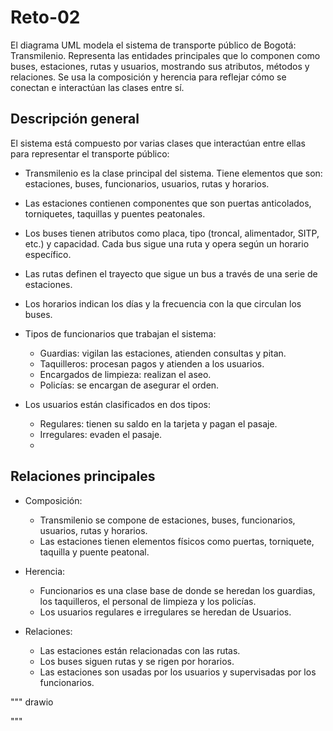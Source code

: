 # Reto-02

El diagrama UML modela el sistema de transporte público de Bogotá: Transmilenio. Representa las entidades principales que lo componen como buses, estaciones, rutas y usuarios, mostrando sus atributos, métodos y relaciones. Se usa la composición y herencia para reflejar cómo se conectan e interactúan las clases entre sí.

## Descripción general

El sistema está compuesto por varias clases que interactúan entre ellas para representar el transporte público:

- Transmilenio es la clase principal del sistema. Tiene elementos que son: estaciones, buses, funcionarios, usuarios, rutas y horarios.

- Las estaciones contienen componentes que son puertas anticolados, torniquetes, taquillas y puentes peatonales.

- Los buses tienen atributos como placa, tipo (troncal, alimentador, SITP, etc.) y capacidad. Cada bus sigue una ruta y opera según un horario específico.

- Las rutas definen el trayecto que sigue un bus a través de una serie de estaciones.

- Los horarios indican los días y la frecuencia con la que circulan los buses.
  
- Tipos de funcionarios que trabajan el sistema:
  - Guardias: vigilan las estaciones, atienden consultas y pitan.
  - Taquilleros: procesan pagos y atienden a los usuarios.
  - Encargados de limpieza: realizan el aseo.
  - Policías: se encargan de asegurar el orden.

- Los usuarios están clasificados en dos tipos:
  - Regulares: tienen su saldo en la tarjeta y pagan el pasaje.
  - Irregulares: evaden el pasaje.
  - 
## Relaciones principales

- Composición:
  - Transmilenio se compone de estaciones, buses, funcionarios, usuarios, rutas y horarios.
  - Las estaciones tienen elementos físicos como puertas, torniquete, taquilla y puente peatonal.

- Herencia:
  - Funcionarios es una clase base de donde se heredan los guardias, los taquilleros, el personal de limpieza y los policías.
  - Los usuarios regulares e irregulares se heredan de Usuarios.

- Relaciones:
  - Las estaciones están relacionadas con las rutas.
  - Los buses siguen rutas y se rigen por horarios.
  - Las estaciones son usadas por los usuarios y supervisadas por los funcionarios.
 
"""
drawio
<mxfile host="www.draw.io" agent="Mozilla/5.0 (X11; Ubuntu; Linux x86_64; rv:137.0) Gecko/20100101 Firefox/137.0" version="26.2.14">
  <diagram name="Page-1" id="bDuRJJWdgGRRtXBBddua">
    <mxGraphModel grid="1" page="1" gridSize="10" guides="1" tooltips="1" connect="1" arrows="1" fold="1" pageScale="1" pageWidth="850" pageHeight="1100" math="0" shadow="0">
      <root>
        <mxCell id="0" />
        <mxCell id="1" parent="0" />
        <mxCell id="uGUT7fTzrwYjynbc_nDR-73" value="&lt;div&gt;Transmilenio&lt;/div&gt;" style="swimlane;fontStyle=0;childLayout=stackLayout;horizontal=1;startSize=26;fillColor=none;horizontalStack=0;resizeParent=1;resizeParentMax=0;resizeLast=0;collapsible=1;marginBottom=0;whiteSpace=wrap;html=1;" vertex="1" parent="1">
          <mxGeometry x="380" y="180" width="110" height="230" as="geometry" />
        </mxCell>
        <mxCell id="uGUT7fTzrwYjynbc_nDR-74" value="- Estaciones" style="text;strokeColor=none;fillColor=none;align=left;verticalAlign=top;spacingLeft=4;spacingRight=4;overflow=hidden;rotatable=0;points=[[0,0.5],[1,0.5]];portConstraint=eastwest;whiteSpace=wrap;html=1;" vertex="1" parent="uGUT7fTzrwYjynbc_nDR-73">
          <mxGeometry y="26" width="110" height="26" as="geometry" />
        </mxCell>
        <mxCell id="uGUT7fTzrwYjynbc_nDR-75" value="&lt;div&gt;- Buses&lt;/div&gt;&lt;div&gt;&lt;br&gt;&lt;/div&gt;" style="text;strokeColor=none;fillColor=none;align=left;verticalAlign=top;spacingLeft=4;spacingRight=4;overflow=hidden;rotatable=0;points=[[0,0.5],[1,0.5]];portConstraint=eastwest;whiteSpace=wrap;html=1;" vertex="1" parent="uGUT7fTzrwYjynbc_nDR-73">
          <mxGeometry y="52" width="110" height="26" as="geometry" />
        </mxCell>
        <mxCell id="uGUT7fTzrwYjynbc_nDR-76" value="&lt;div&gt;- Funcionarios&lt;/div&gt;&lt;div&gt;&lt;br&gt;&lt;/div&gt;" style="text;strokeColor=none;fillColor=none;align=left;verticalAlign=top;spacingLeft=4;spacingRight=4;overflow=hidden;rotatable=0;points=[[0,0.5],[1,0.5]];portConstraint=eastwest;whiteSpace=wrap;html=1;" vertex="1" parent="uGUT7fTzrwYjynbc_nDR-73">
          <mxGeometry y="78" width="110" height="32" as="geometry" />
        </mxCell>
        <mxCell id="uGUT7fTzrwYjynbc_nDR-77" value="&lt;div&gt;- Usuarios&lt;/div&gt;&lt;div&gt;&lt;br&gt;&lt;/div&gt;&lt;div&gt;+ Rutas&lt;/div&gt;&lt;div&gt;&lt;br&gt;&lt;/div&gt;&lt;div&gt;+ Horarios&lt;/div&gt;&lt;div&gt;&lt;br&gt;&lt;/div&gt;&lt;div&gt;+ Rutas&lt;/div&gt;" style="text;strokeColor=none;fillColor=none;align=left;verticalAlign=top;spacingLeft=4;spacingRight=4;overflow=hidden;rotatable=0;points=[[0,0.5],[1,0.5]];portConstraint=eastwest;whiteSpace=wrap;html=1;" vertex="1" parent="uGUT7fTzrwYjynbc_nDR-73">
          <mxGeometry y="110" width="110" height="120" as="geometry" />
        </mxCell>
        <mxCell id="uGUT7fTzrwYjynbc_nDR-80" value="Estaciones" style="swimlane;fontStyle=1;align=center;verticalAlign=top;childLayout=stackLayout;horizontal=1;startSize=26;horizontalStack=0;resizeParent=1;resizeParentMax=0;resizeLast=0;collapsible=1;marginBottom=0;whiteSpace=wrap;html=1;" vertex="1" parent="1">
          <mxGeometry x="120" y="90" width="160" height="166" as="geometry" />
        </mxCell>
        <mxCell id="uGUT7fTzrwYjynbc_nDR-81" value="&lt;div&gt;- Nombre&lt;/div&gt;&lt;div&gt;- Componentes&lt;/div&gt;&lt;div&gt;- Personal&lt;/div&gt;&lt;div&gt;- Ubicación&lt;/div&gt;&lt;div&gt;&amp;nbsp;&lt;br&gt;&lt;/div&gt;" style="text;strokeColor=none;fillColor=none;align=left;verticalAlign=top;spacingLeft=4;spacingRight=4;overflow=hidden;rotatable=0;points=[[0,0.5],[1,0.5]];portConstraint=eastwest;whiteSpace=wrap;html=1;" vertex="1" parent="uGUT7fTzrwYjynbc_nDR-80">
          <mxGeometry y="26" width="160" height="84" as="geometry" />
        </mxCell>
        <mxCell id="uGUT7fTzrwYjynbc_nDR-82" value="" style="line;strokeWidth=1;fillColor=none;align=left;verticalAlign=middle;spacingTop=-1;spacingLeft=3;spacingRight=3;rotatable=0;labelPosition=right;points=[];portConstraint=eastwest;strokeColor=inherit;" vertex="1" parent="uGUT7fTzrwYjynbc_nDR-80">
          <mxGeometry y="110" width="160" height="10" as="geometry" />
        </mxCell>
        <mxCell id="uGUT7fTzrwYjynbc_nDR-83" value="&lt;div&gt;+ Recibir Pasajeros&lt;/div&gt;&lt;div&gt;+ Supervisar Operaciones&lt;/div&gt;" style="text;strokeColor=none;fillColor=none;align=left;verticalAlign=top;spacingLeft=4;spacingRight=4;overflow=hidden;rotatable=0;points=[[0,0.5],[1,0.5]];portConstraint=eastwest;whiteSpace=wrap;html=1;" vertex="1" parent="uGUT7fTzrwYjynbc_nDR-80">
          <mxGeometry y="120" width="160" height="46" as="geometry" />
        </mxCell>
        <mxCell id="uGUT7fTzrwYjynbc_nDR-84" value="Buses" style="swimlane;fontStyle=1;align=center;verticalAlign=top;childLayout=stackLayout;horizontal=1;startSize=26;horizontalStack=0;resizeParent=1;resizeParentMax=0;resizeLast=0;collapsible=1;marginBottom=0;whiteSpace=wrap;html=1;" vertex="1" parent="1">
          <mxGeometry x="660" y="121" width="240" height="130" as="geometry" />
        </mxCell>
        <mxCell id="uGUT7fTzrwYjynbc_nDR-85" value="&lt;div&gt;- Placa&lt;/div&gt;&lt;div&gt;- Tipo (Troncal, Alimentador, SITP, ...)&lt;/div&gt;&lt;div&gt;- Capacidad (Número de Pasajeros)&lt;/div&gt;" style="text;strokeColor=none;fillColor=none;align=left;verticalAlign=top;spacingLeft=4;spacingRight=4;overflow=hidden;rotatable=0;points=[[0,0.5],[1,0.5]];portConstraint=eastwest;whiteSpace=wrap;html=1;" vertex="1" parent="uGUT7fTzrwYjynbc_nDR-84">
          <mxGeometry y="26" width="240" height="54" as="geometry" />
        </mxCell>
        <mxCell id="uGUT7fTzrwYjynbc_nDR-86" value="" style="line;strokeWidth=1;fillColor=none;align=left;verticalAlign=middle;spacingTop=-1;spacingLeft=3;spacingRight=3;rotatable=0;labelPosition=right;points=[];portConstraint=eastwest;strokeColor=inherit;" vertex="1" parent="uGUT7fTzrwYjynbc_nDR-84">
          <mxGeometry y="80" width="240" height="8" as="geometry" />
        </mxCell>
        <mxCell id="uGUT7fTzrwYjynbc_nDR-87" value="&lt;div&gt;+ Iniciar Ruta&lt;/div&gt;&lt;div&gt;+ Realizar Parada&lt;/div&gt;" style="text;strokeColor=none;fillColor=none;align=left;verticalAlign=top;spacingLeft=4;spacingRight=4;overflow=hidden;rotatable=0;points=[[0,0.5],[1,0.5]];portConstraint=eastwest;whiteSpace=wrap;html=1;" vertex="1" parent="uGUT7fTzrwYjynbc_nDR-84">
          <mxGeometry y="88" width="240" height="42" as="geometry" />
        </mxCell>
        <mxCell id="uGUT7fTzrwYjynbc_nDR-89" value="Funcionarios" style="swimlane;fontStyle=1;align=center;verticalAlign=top;childLayout=stackLayout;horizontal=1;startSize=26;horizontalStack=0;resizeParent=1;resizeParentMax=0;resizeLast=0;collapsible=1;marginBottom=0;whiteSpace=wrap;html=1;" vertex="1" parent="1">
          <mxGeometry x="100" y="350" width="130" height="100" as="geometry" />
        </mxCell>
        <mxCell id="uGUT7fTzrwYjynbc_nDR-158" value="&lt;div&gt;- Identificación&lt;/div&gt;&lt;div&gt;- Uniforme&lt;/div&gt;" style="text;strokeColor=none;fillColor=none;align=left;verticalAlign=top;spacingLeft=4;spacingRight=4;overflow=hidden;rotatable=0;points=[[0,0.5],[1,0.5]];portConstraint=eastwest;whiteSpace=wrap;html=1;" vertex="1" parent="uGUT7fTzrwYjynbc_nDR-89">
          <mxGeometry y="26" width="130" height="34" as="geometry" />
        </mxCell>
        <mxCell id="uGUT7fTzrwYjynbc_nDR-90" value="" style="line;strokeWidth=1;fillColor=none;align=left;verticalAlign=middle;spacingTop=-1;spacingLeft=3;spacingRight=3;rotatable=0;labelPosition=right;points=[];portConstraint=eastwest;strokeColor=inherit;" vertex="1" parent="uGUT7fTzrwYjynbc_nDR-89">
          <mxGeometry y="60" width="130" height="10" as="geometry" />
        </mxCell>
        <mxCell id="uGUT7fTzrwYjynbc_nDR-91" value="+ Realizar Tareas" style="text;strokeColor=none;fillColor=none;align=left;verticalAlign=top;spacingLeft=4;spacingRight=4;overflow=hidden;rotatable=0;points=[[0,0.5],[1,0.5]];portConstraint=eastwest;whiteSpace=wrap;html=1;" vertex="1" parent="uGUT7fTzrwYjynbc_nDR-89">
          <mxGeometry y="70" width="130" height="30" as="geometry" />
        </mxCell>
        <mxCell id="uGUT7fTzrwYjynbc_nDR-92" value="Usuarios " style="swimlane;fontStyle=1;align=center;verticalAlign=top;childLayout=stackLayout;horizontal=1;startSize=26;horizontalStack=0;resizeParent=1;resizeParentMax=0;resizeLast=0;collapsible=1;marginBottom=0;whiteSpace=wrap;html=1;" vertex="1" parent="1">
          <mxGeometry x="520" y="390" width="160" height="110" as="geometry" />
        </mxCell>
        <mxCell id="uGUT7fTzrwYjynbc_nDR-93" value="&lt;div&gt;- Identificación&lt;/div&gt;&lt;div&gt;- Historial de Viajes&lt;/div&gt;" style="text;strokeColor=none;fillColor=none;align=left;verticalAlign=top;spacingLeft=4;spacingRight=4;overflow=hidden;rotatable=0;points=[[0,0.5],[1,0.5]];portConstraint=eastwest;whiteSpace=wrap;html=1;" vertex="1" parent="uGUT7fTzrwYjynbc_nDR-92">
          <mxGeometry y="26" width="160" height="34" as="geometry" />
        </mxCell>
        <mxCell id="uGUT7fTzrwYjynbc_nDR-94" value="" style="line;strokeWidth=1;fillColor=none;align=left;verticalAlign=middle;spacingTop=-1;spacingLeft=3;spacingRight=3;rotatable=0;labelPosition=right;points=[];portConstraint=eastwest;strokeColor=inherit;" vertex="1" parent="uGUT7fTzrwYjynbc_nDR-92">
          <mxGeometry y="60" width="160" height="20" as="geometry" />
        </mxCell>
        <mxCell id="uGUT7fTzrwYjynbc_nDR-167" value="+ Usar Transporte" style="text;strokeColor=none;fillColor=none;align=left;verticalAlign=top;spacingLeft=4;spacingRight=4;overflow=hidden;rotatable=0;points=[[0,0.5],[1,0.5]];portConstraint=eastwest;whiteSpace=wrap;html=1;" vertex="1" parent="uGUT7fTzrwYjynbc_nDR-92">
          <mxGeometry y="80" width="160" height="30" as="geometry" />
        </mxCell>
        <mxCell id="uGUT7fTzrwYjynbc_nDR-96" value="Guardias" style="swimlane;fontStyle=1;align=center;verticalAlign=top;childLayout=stackLayout;horizontal=1;startSize=26;horizontalStack=0;resizeParent=1;resizeParentMax=0;resizeLast=0;collapsible=1;marginBottom=0;whiteSpace=wrap;html=1;" vertex="1" parent="1">
          <mxGeometry x="-170" y="335" width="140" height="130" as="geometry" />
        </mxCell>
        <mxCell id="uGUT7fTzrwYjynbc_nDR-97" value="- Silbato" style="text;html=1;align=center;verticalAlign=middle;whiteSpace=wrap;rounded=0;" vertex="1" parent="uGUT7fTzrwYjynbc_nDR-96">
          <mxGeometry y="26" width="140" height="34" as="geometry" />
        </mxCell>
        <mxCell id="uGUT7fTzrwYjynbc_nDR-98" value="" style="line;strokeWidth=1;fillColor=none;align=left;verticalAlign=middle;spacingTop=-1;spacingLeft=3;spacingRight=3;rotatable=0;labelPosition=right;points=[];portConstraint=eastwest;strokeColor=inherit;" vertex="1" parent="uGUT7fTzrwYjynbc_nDR-96">
          <mxGeometry y="60" width="140" height="4" as="geometry" />
        </mxCell>
        <mxCell id="uGUT7fTzrwYjynbc_nDR-99" value="&lt;div&gt;&amp;nbsp;&amp;nbsp; + Accionar su silbato&amp;nbsp;&amp;nbsp;&amp;nbsp;&lt;/div&gt;&lt;div&gt;+Vigilar Estación&lt;/div&gt;&lt;div&gt;+ Atender Consultas&lt;/div&gt;" style="text;html=1;align=center;verticalAlign=middle;whiteSpace=wrap;rounded=0;" vertex="1" parent="uGUT7fTzrwYjynbc_nDR-96">
          <mxGeometry y="64" width="140" height="66" as="geometry" />
        </mxCell>
        <mxCell id="uGUT7fTzrwYjynbc_nDR-100" value="Policías" style="swimlane;fontStyle=1;align=center;verticalAlign=top;childLayout=stackLayout;horizontal=1;startSize=26;horizontalStack=0;resizeParent=1;resizeParentMax=0;resizeLast=0;collapsible=1;marginBottom=0;whiteSpace=wrap;html=1;" vertex="1" parent="1">
          <mxGeometry x="-130" y="540" width="160" height="130" as="geometry" />
        </mxCell>
        <mxCell id="uGUT7fTzrwYjynbc_nDR-101" value="&lt;br&gt;&lt;div&gt;+ Arma de fuego&lt;/div&gt;" style="text;strokeColor=none;fillColor=none;align=left;verticalAlign=top;spacingLeft=4;spacingRight=4;overflow=hidden;rotatable=0;points=[[0,0.5],[1,0.5]];portConstraint=eastwest;whiteSpace=wrap;html=1;" vertex="1" parent="uGUT7fTzrwYjynbc_nDR-100">
          <mxGeometry y="26" width="160" height="50" as="geometry" />
        </mxCell>
        <mxCell id="uGUT7fTzrwYjynbc_nDR-102" value="" style="line;strokeWidth=1;fillColor=none;align=left;verticalAlign=middle;spacingTop=-1;spacingLeft=3;spacingRight=3;rotatable=0;labelPosition=right;points=[];portConstraint=eastwest;strokeColor=inherit;" vertex="1" parent="uGUT7fTzrwYjynbc_nDR-100">
          <mxGeometry y="76" width="160" height="8" as="geometry" />
        </mxCell>
        <mxCell id="uGUT7fTzrwYjynbc_nDR-103" value="&lt;div&gt;+ Colocar comparendos &lt;br&gt;&lt;/div&gt;&lt;div&gt;+ Asegurar Orden&lt;/div&gt;" style="text;strokeColor=none;fillColor=none;align=left;verticalAlign=top;spacingLeft=4;spacingRight=4;overflow=hidden;rotatable=0;points=[[0,0.5],[1,0.5]];portConstraint=eastwest;whiteSpace=wrap;html=1;" vertex="1" parent="uGUT7fTzrwYjynbc_nDR-100">
          <mxGeometry y="84" width="160" height="46" as="geometry" />
        </mxCell>
        <mxCell id="uGUT7fTzrwYjynbc_nDR-105" value="Taquilleros " style="swimlane;fontStyle=1;align=center;verticalAlign=top;childLayout=stackLayout;horizontal=1;startSize=26;horizontalStack=0;resizeParent=1;resizeParentMax=0;resizeLast=0;collapsible=1;marginBottom=0;whiteSpace=wrap;html=1;" vertex="1" parent="1">
          <mxGeometry x="140" y="690" width="160" height="70" as="geometry" />
        </mxCell>
        <mxCell id="uGUT7fTzrwYjynbc_nDR-107" value="" style="line;strokeWidth=1;fillColor=none;align=left;verticalAlign=middle;spacingTop=-1;spacingLeft=3;spacingRight=3;rotatable=0;labelPosition=right;points=[];portConstraint=eastwest;strokeColor=inherit;" vertex="1" parent="uGUT7fTzrwYjynbc_nDR-105">
          <mxGeometry y="26" width="160" height="8" as="geometry" />
        </mxCell>
        <mxCell id="uGUT7fTzrwYjynbc_nDR-108" value="&lt;div&gt;+ Procesar Pagos&lt;/div&gt;&lt;div&gt;+ Atender Usuarios&lt;/div&gt;" style="text;strokeColor=none;fillColor=none;align=left;verticalAlign=top;spacingLeft=4;spacingRight=4;overflow=hidden;rotatable=0;points=[[0,0.5],[1,0.5]];portConstraint=eastwest;whiteSpace=wrap;html=1;" vertex="1" parent="uGUT7fTzrwYjynbc_nDR-105">
          <mxGeometry y="34" width="160" height="36" as="geometry" />
        </mxCell>
        <mxCell id="uGUT7fTzrwYjynbc_nDR-115" value="Encargados de limpieza" style="swimlane;fontStyle=1;align=center;verticalAlign=top;childLayout=stackLayout;horizontal=1;startSize=26;horizontalStack=0;resizeParent=1;resizeParentMax=0;resizeLast=0;collapsible=1;marginBottom=0;whiteSpace=wrap;html=1;" vertex="1" parent="1">
          <mxGeometry x="290" y="540" width="160" height="84" as="geometry" />
        </mxCell>
        <mxCell id="uGUT7fTzrwYjynbc_nDR-116" value="&lt;div&gt;+ Implementos&lt;/div&gt;" style="text;strokeColor=none;fillColor=none;align=left;verticalAlign=top;spacingLeft=4;spacingRight=4;overflow=hidden;rotatable=0;points=[[0,0.5],[1,0.5]];portConstraint=eastwest;whiteSpace=wrap;html=1;" vertex="1" parent="uGUT7fTzrwYjynbc_nDR-115">
          <mxGeometry y="26" width="160" height="24" as="geometry" />
        </mxCell>
        <mxCell id="uGUT7fTzrwYjynbc_nDR-117" value="" style="line;strokeWidth=1;fillColor=none;align=left;verticalAlign=middle;spacingTop=-1;spacingLeft=3;spacingRight=3;rotatable=0;labelPosition=right;points=[];portConstraint=eastwest;strokeColor=inherit;" vertex="1" parent="uGUT7fTzrwYjynbc_nDR-115">
          <mxGeometry y="50" width="160" height="8" as="geometry" />
        </mxCell>
        <mxCell id="uGUT7fTzrwYjynbc_nDR-118" value="+ Limpiar" style="text;strokeColor=none;fillColor=none;align=left;verticalAlign=top;spacingLeft=4;spacingRight=4;overflow=hidden;rotatable=0;points=[[0,0.5],[1,0.5]];portConstraint=eastwest;whiteSpace=wrap;html=1;" vertex="1" parent="uGUT7fTzrwYjynbc_nDR-115">
          <mxGeometry y="58" width="160" height="26" as="geometry" />
        </mxCell>
        <mxCell id="uGUT7fTzrwYjynbc_nDR-125" value="" style="endArrow=open;endFill=1;endSize=12;html=1;rounded=0;exitX=0.5;exitY=0;exitDx=0;exitDy=0;entryX=1;entryY=0.575;entryDx=0;entryDy=0;entryPerimeter=0;" edge="1" parent="1" source="uGUT7fTzrwYjynbc_nDR-92" target="uGUT7fTzrwYjynbc_nDR-77">
          <mxGeometry width="160" relative="1" as="geometry">
            <mxPoint x="600" y="463.0000000000001" as="sourcePoint" />
            <mxPoint x="540" y="370" as="targetPoint" />
            <Array as="points">
              <mxPoint x="600" y="359" />
            </Array>
          </mxGeometry>
        </mxCell>
        <mxCell id="uGUT7fTzrwYjynbc_nDR-126" value="Regulares" style="swimlane;fontStyle=1;align=center;verticalAlign=top;childLayout=stackLayout;horizontal=1;startSize=26;horizontalStack=0;resizeParent=1;resizeParentMax=0;resizeLast=0;collapsible=1;marginBottom=0;whiteSpace=wrap;html=1;" vertex="1" parent="1">
          <mxGeometry x="520" y="530" width="110" height="86" as="geometry" />
        </mxCell>
        <mxCell id="uGUT7fTzrwYjynbc_nDR-168" value="- Saldo Tarjeta" style="text;strokeColor=none;fillColor=none;align=left;verticalAlign=top;spacingLeft=4;spacingRight=4;overflow=hidden;rotatable=0;points=[[0,0.5],[1,0.5]];portConstraint=eastwest;whiteSpace=wrap;html=1;" vertex="1" parent="uGUT7fTzrwYjynbc_nDR-126">
          <mxGeometry y="26" width="110" height="26" as="geometry" />
        </mxCell>
        <mxCell id="uGUT7fTzrwYjynbc_nDR-127" value="" style="line;strokeWidth=1;fillColor=none;align=left;verticalAlign=middle;spacingTop=-1;spacingLeft=3;spacingRight=3;rotatable=0;labelPosition=right;points=[];portConstraint=eastwest;strokeColor=inherit;" vertex="1" parent="uGUT7fTzrwYjynbc_nDR-126">
          <mxGeometry y="52" width="110" height="8" as="geometry" />
        </mxCell>
        <mxCell id="uGUT7fTzrwYjynbc_nDR-128" value="+ Pagar el Pasaje" style="text;strokeColor=none;fillColor=none;align=left;verticalAlign=top;spacingLeft=4;spacingRight=4;overflow=hidden;rotatable=0;points=[[0,0.5],[1,0.5]];portConstraint=eastwest;whiteSpace=wrap;html=1;" vertex="1" parent="uGUT7fTzrwYjynbc_nDR-126">
          <mxGeometry y="60" width="110" height="26" as="geometry" />
        </mxCell>
        <mxCell id="uGUT7fTzrwYjynbc_nDR-129" value="" style="html=1;verticalAlign=bottom;endArrow=block;curved=0;rounded=0;entryX=0.455;entryY=0;entryDx=0;entryDy=0;entryPerimeter=0;" edge="1" parent="1" target="uGUT7fTzrwYjynbc_nDR-126">
          <mxGeometry width="80" relative="1" as="geometry">
            <mxPoint x="570" y="500" as="sourcePoint" />
            <mxPoint x="550" y="520" as="targetPoint" />
          </mxGeometry>
        </mxCell>
        <mxCell id="uGUT7fTzrwYjynbc_nDR-130" value="" style="html=1;verticalAlign=bottom;endArrow=block;curved=0;rounded=0;entryX=0.182;entryY=0;entryDx=0;entryDy=0;entryPerimeter=0;" edge="1" parent="1" target="uGUT7fTzrwYjynbc_nDR-131">
          <mxGeometry width="80" relative="1" as="geometry">
            <mxPoint x="660" y="500" as="sourcePoint" />
            <mxPoint x="680" y="520" as="targetPoint" />
          </mxGeometry>
        </mxCell>
        <mxCell id="uGUT7fTzrwYjynbc_nDR-131" value="Irregulares" style="swimlane;fontStyle=1;align=center;verticalAlign=top;childLayout=stackLayout;horizontal=1;startSize=26;horizontalStack=0;resizeParent=1;resizeParentMax=0;resizeLast=0;collapsible=1;marginBottom=0;whiteSpace=wrap;html=1;" vertex="1" parent="1">
          <mxGeometry x="640" y="530" width="110" height="60" as="geometry" />
        </mxCell>
        <mxCell id="uGUT7fTzrwYjynbc_nDR-132" value="" style="line;strokeWidth=1;fillColor=none;align=left;verticalAlign=middle;spacingTop=-1;spacingLeft=3;spacingRight=3;rotatable=0;labelPosition=right;points=[];portConstraint=eastwest;strokeColor=inherit;" vertex="1" parent="uGUT7fTzrwYjynbc_nDR-131">
          <mxGeometry y="26" width="110" height="8" as="geometry" />
        </mxCell>
        <mxCell id="uGUT7fTzrwYjynbc_nDR-133" value="+ Evadir el pasaje" style="text;strokeColor=none;fillColor=none;align=left;verticalAlign=top;spacingLeft=4;spacingRight=4;overflow=hidden;rotatable=0;points=[[0,0.5],[1,0.5]];portConstraint=eastwest;whiteSpace=wrap;html=1;" vertex="1" parent="uGUT7fTzrwYjynbc_nDR-131">
          <mxGeometry y="34" width="110" height="26" as="geometry" />
        </mxCell>
        <mxCell id="uGUT7fTzrwYjynbc_nDR-136" value="Rutas" style="swimlane;fontStyle=1;align=center;verticalAlign=top;childLayout=stackLayout;horizontal=1;startSize=26;horizontalStack=0;resizeParent=1;resizeParentMax=0;resizeLast=0;collapsible=1;marginBottom=0;whiteSpace=wrap;html=1;" vertex="1" parent="1">
          <mxGeometry x="340" y="22" width="160" height="68" as="geometry" />
        </mxCell>
        <mxCell id="uGUT7fTzrwYjynbc_nDR-137" value="&lt;div&gt;- Nombre (B, C, D, G, F, ...)&lt;/div&gt;&lt;div&gt;- Estaciones&lt;/div&gt;" style="text;strokeColor=none;fillColor=none;align=left;verticalAlign=top;spacingLeft=4;spacingRight=4;overflow=hidden;rotatable=0;points=[[0,0.5],[1,0.5]];portConstraint=eastwest;whiteSpace=wrap;html=1;" vertex="1" parent="uGUT7fTzrwYjynbc_nDR-136">
          <mxGeometry y="26" width="160" height="34" as="geometry" />
        </mxCell>
        <mxCell id="uGUT7fTzrwYjynbc_nDR-138" value="" style="line;strokeWidth=1;fillColor=none;align=left;verticalAlign=middle;spacingTop=-1;spacingLeft=3;spacingRight=3;rotatable=0;labelPosition=right;points=[];portConstraint=eastwest;strokeColor=inherit;" vertex="1" parent="uGUT7fTzrwYjynbc_nDR-136">
          <mxGeometry y="60" width="160" height="8" as="geometry" />
        </mxCell>
        <mxCell id="uGUT7fTzrwYjynbc_nDR-140" value="Horarios" style="swimlane;fontStyle=1;align=center;verticalAlign=top;childLayout=stackLayout;horizontal=1;startSize=26;horizontalStack=0;resizeParent=1;resizeParentMax=0;resizeLast=0;collapsible=1;marginBottom=0;whiteSpace=wrap;html=1;" vertex="1" parent="1">
          <mxGeometry x="710" y="300" width="180" height="90" as="geometry" />
        </mxCell>
        <mxCell id="uGUT7fTzrwYjynbc_nDR-141" value="&lt;div&gt;- Días (L-V, Sábado, Domingo)&lt;/div&gt;&lt;div&gt;- Frecuencia (cada cuanto pasan los buses)&lt;/div&gt;" style="text;strokeColor=none;fillColor=none;align=left;verticalAlign=top;spacingLeft=4;spacingRight=4;overflow=hidden;rotatable=0;points=[[0,0.5],[1,0.5]];portConstraint=eastwest;whiteSpace=wrap;html=1;" vertex="1" parent="uGUT7fTzrwYjynbc_nDR-140">
          <mxGeometry y="26" width="180" height="54" as="geometry" />
        </mxCell>
        <mxCell id="uGUT7fTzrwYjynbc_nDR-142" value="" style="line;strokeWidth=1;fillColor=none;align=left;verticalAlign=middle;spacingTop=-1;spacingLeft=3;spacingRight=3;rotatable=0;labelPosition=right;points=[];portConstraint=eastwest;strokeColor=inherit;" vertex="1" parent="uGUT7fTzrwYjynbc_nDR-140">
          <mxGeometry y="80" width="180" height="10" as="geometry" />
        </mxCell>
        <mxCell id="uGUT7fTzrwYjynbc_nDR-143" value="" style="endArrow=open;endFill=1;endSize=12;html=1;rounded=0;exitX=0;exitY=-0.033;exitDx=0;exitDy=0;exitPerimeter=0;entryX=0.976;entryY=0.86;entryDx=0;entryDy=0;entryPerimeter=0;" edge="1" parent="1" source="uGUT7fTzrwYjynbc_nDR-141" target="uGUT7fTzrwYjynbc_nDR-76">
          <mxGeometry width="160" relative="1" as="geometry">
            <mxPoint x="590" y="350" as="sourcePoint" />
            <mxPoint x="620" y="240" as="targetPoint" />
            <Array as="points">
              <mxPoint x="620" y="324" />
              <mxPoint x="620" y="286" />
            </Array>
          </mxGeometry>
        </mxCell>
        <mxCell id="uGUT7fTzrwYjynbc_nDR-145" value="Torniquete" style="swimlane;fontStyle=0;childLayout=stackLayout;horizontal=1;startSize=26;fillColor=none;horizontalStack=0;resizeParent=1;resizeParentMax=0;resizeLast=0;collapsible=1;marginBottom=0;whiteSpace=wrap;html=1;" vertex="1" parent="1">
          <mxGeometry x="-120" y="-40" width="150" height="52" as="geometry" />
        </mxCell>
        <mxCell id="uGUT7fTzrwYjynbc_nDR-146" value="+ PermitirAcceso(tarjeta)" style="text;strokeColor=none;fillColor=none;align=left;verticalAlign=top;spacingLeft=4;spacingRight=4;overflow=hidden;rotatable=0;points=[[0,0.5],[1,0.5]];portConstraint=eastwest;whiteSpace=wrap;html=1;" vertex="1" parent="uGUT7fTzrwYjynbc_nDR-145">
          <mxGeometry y="26" width="150" height="26" as="geometry" />
        </mxCell>
        <mxCell id="uGUT7fTzrwYjynbc_nDR-149" value="Taquilla" style="swimlane;fontStyle=0;childLayout=stackLayout;horizontal=1;startSize=26;fillColor=none;horizontalStack=0;resizeParent=1;resizeParentMax=0;resizeLast=0;collapsible=1;marginBottom=0;whiteSpace=wrap;html=1;" vertex="1" parent="1">
          <mxGeometry x="-110" y="200" width="140" height="78" as="geometry" />
        </mxCell>
        <mxCell id="uGUT7fTzrwYjynbc_nDR-150" value="+ Vender&amp;nbsp; Tarjetas" style="text;strokeColor=none;fillColor=none;align=left;verticalAlign=top;spacingLeft=4;spacingRight=4;overflow=hidden;rotatable=0;points=[[0,0.5],[1,0.5]];portConstraint=eastwest;whiteSpace=wrap;html=1;" vertex="1" parent="uGUT7fTzrwYjynbc_nDR-149">
          <mxGeometry y="26" width="140" height="26" as="geometry" />
        </mxCell>
        <mxCell id="uGUT7fTzrwYjynbc_nDR-151" value="+ Recargar Tarjetas" style="text;strokeColor=none;fillColor=none;align=left;verticalAlign=top;spacingLeft=4;spacingRight=4;overflow=hidden;rotatable=0;points=[[0,0.5],[1,0.5]];portConstraint=eastwest;whiteSpace=wrap;html=1;" vertex="1" parent="uGUT7fTzrwYjynbc_nDR-149">
          <mxGeometry y="52" width="140" height="26" as="geometry" />
        </mxCell>
        <mxCell id="uGUT7fTzrwYjynbc_nDR-152" value="Puente Peantonal" style="swimlane;fontStyle=0;childLayout=stackLayout;horizontal=1;startSize=26;fillColor=none;horizontalStack=0;resizeParent=1;resizeParentMax=0;resizeLast=0;collapsible=1;marginBottom=0;whiteSpace=wrap;html=1;" vertex="1" parent="1">
          <mxGeometry x="120" y="-40" width="140" height="52" as="geometry" />
        </mxCell>
        <mxCell id="uGUT7fTzrwYjynbc_nDR-153" value="+ Conectar Áreas" style="text;strokeColor=none;fillColor=none;align=left;verticalAlign=top;spacingLeft=4;spacingRight=4;overflow=hidden;rotatable=0;points=[[0,0.5],[1,0.5]];portConstraint=eastwest;whiteSpace=wrap;html=1;" vertex="1" parent="uGUT7fTzrwYjynbc_nDR-152">
          <mxGeometry y="26" width="140" height="26" as="geometry" />
        </mxCell>
        <mxCell id="uGUT7fTzrwYjynbc_nDR-155" value="Puertas Anticolados" style="swimlane;fontStyle=0;childLayout=stackLayout;horizontal=1;startSize=26;fillColor=none;horizontalStack=0;resizeParent=1;resizeParentMax=0;resizeLast=0;collapsible=1;marginBottom=0;whiteSpace=wrap;html=1;" vertex="1" parent="1">
          <mxGeometry x="-110" y="90" width="140" height="70" as="geometry" />
        </mxCell>
        <mxCell id="uGUT7fTzrwYjynbc_nDR-156" value="+ Reducir Usuarios Irregulares" style="text;strokeColor=none;fillColor=none;align=left;verticalAlign=top;spacingLeft=4;spacingRight=4;overflow=hidden;rotatable=0;points=[[0,0.5],[1,0.5]];portConstraint=eastwest;whiteSpace=wrap;html=1;" vertex="1" parent="uGUT7fTzrwYjynbc_nDR-155">
          <mxGeometry y="26" width="140" height="44" as="geometry" />
        </mxCell>
        <mxCell id="uGUT7fTzrwYjynbc_nDR-78" value="" style="endArrow=diamondThin;endFill=1;endSize=24;html=1;rounded=0;exitX=1;exitY=0.5;exitDx=0;exitDy=0;entryX=-0.027;entryY=0.038;entryDx=0;entryDy=0;entryPerimeter=0;" edge="1" parent="1" source="uGUT7fTzrwYjynbc_nDR-83" target="uGUT7fTzrwYjynbc_nDR-75">
          <mxGeometry width="160" relative="1" as="geometry">
            <mxPoint x="380" y="217.5" as="sourcePoint" />
            <mxPoint x="340" y="130" as="targetPoint" />
          </mxGeometry>
        </mxCell>
        <mxCell id="uGUT7fTzrwYjynbc_nDR-178" value="" style="endArrow=diamondThin;endFill=1;endSize=24;html=1;rounded=0;entryX=0;entryY=0.5;entryDx=0;entryDy=0;exitX=1;exitY=0.269;exitDx=0;exitDy=0;exitPerimeter=0;" edge="1" parent="1" source="uGUT7fTzrwYjynbc_nDR-150" target="uGUT7fTzrwYjynbc_nDR-83">
          <mxGeometry width="160" relative="1" as="geometry">
            <mxPoint x="60" y="180" as="sourcePoint" />
            <mxPoint x="19.039999999999964" y="238.49400000000003" as="targetPoint" />
          </mxGeometry>
        </mxCell>
        <mxCell id="uGUT7fTzrwYjynbc_nDR-179" value="" style="endArrow=diamondThin;endFill=1;endSize=24;html=1;rounded=0;entryX=0;entryY=0.5;entryDx=0;entryDy=0;exitX=1;exitY=0.269;exitDx=0;exitDy=0;exitPerimeter=0;" edge="1" parent="1">
          <mxGeometry width="160" relative="1" as="geometry">
            <mxPoint x="30" y="124.5" as="sourcePoint" />
            <mxPoint x="120" y="124.5" as="targetPoint" />
          </mxGeometry>
        </mxCell>
        <mxCell id="uGUT7fTzrwYjynbc_nDR-180" value="" style="endArrow=diamondThin;endFill=1;endSize=24;html=1;rounded=0;exitX=0.533;exitY=1.308;exitDx=0;exitDy=0;exitPerimeter=0;entryX=0.313;entryY=0;entryDx=0;entryDy=0;entryPerimeter=0;" edge="1" parent="1" source="uGUT7fTzrwYjynbc_nDR-146" target="uGUT7fTzrwYjynbc_nDR-80">
          <mxGeometry width="160" relative="1" as="geometry">
            <mxPoint x="-40" y="40" as="sourcePoint" />
            <mxPoint x="170" y="60" as="targetPoint" />
            <Array as="points">
              <mxPoint x="-40" y="40" />
              <mxPoint x="-40" y="60" />
              <mxPoint x="80" y="60" />
              <mxPoint x="170" y="60" />
            </Array>
          </mxGeometry>
        </mxCell>
        <mxCell id="uGUT7fTzrwYjynbc_nDR-181" value="" style="endArrow=diamondThin;endFill=1;endSize=24;html=1;rounded=0;entryX=0.656;entryY=-0.024;entryDx=0;entryDy=0;exitX=0.75;exitY=1.038;exitDx=0;exitDy=0;exitPerimeter=0;entryPerimeter=0;" edge="1" parent="1" source="uGUT7fTzrwYjynbc_nDR-153" target="uGUT7fTzrwYjynbc_nDR-80">
          <mxGeometry width="160" relative="1" as="geometry">
            <mxPoint x="230" y="40" as="sourcePoint" />
            <mxPoint x="320" y="40" as="targetPoint" />
          </mxGeometry>
        </mxCell>
        <mxCell id="uGUT7fTzrwYjynbc_nDR-182" value="" style="endArrow=diamondThin;endFill=1;endSize=24;html=1;rounded=0;entryX=0.288;entryY=0.913;entryDx=0;entryDy=0;exitX=0.5;exitY=0;exitDx=0;exitDy=0;entryPerimeter=0;" edge="1" parent="1" source="uGUT7fTzrwYjynbc_nDR-89" target="uGUT7fTzrwYjynbc_nDR-83">
          <mxGeometry width="160" relative="1" as="geometry">
            <mxPoint x="170" y="320" as="sourcePoint" />
            <mxPoint x="260" y="320" as="targetPoint" />
          </mxGeometry>
        </mxCell>
        <mxCell id="uGUT7fTzrwYjynbc_nDR-186" value="" style="endArrow=block;endSize=16;endFill=0;html=1;rounded=0;exitX=0.394;exitY=-0.057;exitDx=0;exitDy=0;exitPerimeter=0;entryX=0.75;entryY=1;entryDx=0;entryDy=0;" edge="1" parent="1" source="uGUT7fTzrwYjynbc_nDR-105" target="uGUT7fTzrwYjynbc_nDR-89">
          <mxGeometry width="160" relative="1" as="geometry">
            <mxPoint x="210" y="510" as="sourcePoint" />
            <mxPoint x="370" y="510" as="targetPoint" />
          </mxGeometry>
        </mxCell>
        <mxCell id="uGUT7fTzrwYjynbc_nDR-187" value="" style="endArrow=block;endSize=16;endFill=0;html=1;rounded=0;entryX=0.546;entryY=1.067;entryDx=0;entryDy=0;entryPerimeter=0;" edge="1" parent="1" target="uGUT7fTzrwYjynbc_nDR-91">
          <mxGeometry width="160" relative="1" as="geometry">
            <mxPoint x="120" y="590" as="sourcePoint" />
            <mxPoint x="180" y="590" as="targetPoint" />
            <Array as="points">
              <mxPoint x="30" y="590" />
              <mxPoint x="120" y="590" />
              <mxPoint x="170" y="590" />
              <mxPoint x="170" y="480" />
            </Array>
          </mxGeometry>
        </mxCell>
        <mxCell id="uGUT7fTzrwYjynbc_nDR-188" value="" style="endArrow=block;endSize=16;endFill=0;html=1;rounded=0;entryX=1.031;entryY=0.267;entryDx=0;entryDy=0;entryPerimeter=0;" edge="1" parent="1" target="uGUT7fTzrwYjynbc_nDR-91">
          <mxGeometry width="160" relative="1" as="geometry">
            <mxPoint x="330" y="540" as="sourcePoint" />
            <mxPoint x="320" y="410" as="targetPoint" />
            <Array as="points">
              <mxPoint x="330" y="430" />
            </Array>
          </mxGeometry>
        </mxCell>
        <mxCell id="uGUT7fTzrwYjynbc_nDR-191" value="1" style="endArrow=open;html=1;endSize=12;startArrow=diamondThin;startSize=14;startFill=0;edgeStyle=orthogonalEdgeStyle;align=left;verticalAlign=bottom;rounded=0;exitX=1;exitY=0.298;exitDx=0;exitDy=0;exitPerimeter=0;" edge="1" parent="1" source="uGUT7fTzrwYjynbc_nDR-81">
          <mxGeometry x="-1" y="3" relative="1" as="geometry">
            <mxPoint x="410" y="140" as="sourcePoint" />
            <mxPoint x="410" y="90" as="targetPoint" />
          </mxGeometry>
        </mxCell>
        <mxCell id="uGUT7fTzrwYjynbc_nDR-192" value="1" style="endArrow=open;html=1;endSize=12;startArrow=diamondThin;startSize=14;startFill=0;edgeStyle=orthogonalEdgeStyle;align=left;verticalAlign=bottom;rounded=0;exitX=1;exitY=0.298;exitDx=0;exitDy=0;exitPerimeter=0;entryX=-0.012;entryY=0.31;entryDx=0;entryDy=0;entryPerimeter=0;" edge="1" parent="1" target="uGUT7fTzrwYjynbc_nDR-87">
          <mxGeometry x="-1" y="3" relative="1" as="geometry">
            <mxPoint x="490" y="221" as="sourcePoint" />
            <mxPoint x="630" y="150" as="targetPoint" />
          </mxGeometry>
        </mxCell>
        <mxCell id="uGUT7fTzrwYjynbc_nDR-193" value="" style="endArrow=open;endFill=1;endSize=12;html=1;rounded=0;exitX=0.417;exitY=-0.008;exitDx=0;exitDy=0;exitPerimeter=0;entryX=1;entryY=0.5;entryDx=0;entryDy=0;" edge="1" parent="1" source="uGUT7fTzrwYjynbc_nDR-84" target="uGUT7fTzrwYjynbc_nDR-136">
          <mxGeometry width="160" relative="1" as="geometry">
            <mxPoint x="750" y="100" as="sourcePoint" />
            <mxPoint x="760" y="40" as="targetPoint" />
            <Array as="points">
              <mxPoint x="760" y="60" />
            </Array>
          </mxGeometry>
        </mxCell>
        <mxCell id="uGUT7fTzrwYjynbc_nDR-194" value="&lt;div&gt;Sigue una Ruta&lt;/div&gt;&lt;div&gt;&lt;br&gt;&lt;/div&gt;" style="text;strokeColor=none;fillColor=none;align=left;verticalAlign=top;spacingLeft=4;spacingRight=4;overflow=hidden;rotatable=0;points=[[0,0.5],[1,0.5]];portConstraint=eastwest;whiteSpace=wrap;html=1;" vertex="1" parent="1">
          <mxGeometry x="600" y="30" width="100" height="26" as="geometry" />
        </mxCell>
        <mxCell id="uGUT7fTzrwYjynbc_nDR-195" value="" style="endArrow=open;endFill=1;endSize=12;html=1;rounded=0;entryX=1.017;entryY=0.278;entryDx=0;entryDy=0;entryPerimeter=0;" edge="1" parent="1" target="uGUT7fTzrwYjynbc_nDR-85">
          <mxGeometry width="160" relative="1" as="geometry">
            <mxPoint x="680" y="444.5" as="sourcePoint" />
            <mxPoint x="970" y="160" as="targetPoint" />
            <Array as="points">
              <mxPoint x="960" y="445" />
              <mxPoint x="960" y="300" />
              <mxPoint x="960" y="160" />
            </Array>
          </mxGeometry>
        </mxCell>
        <mxCell id="uGUT7fTzrwYjynbc_nDR-196" value="Usa" style="text;strokeColor=none;fillColor=none;align=left;verticalAlign=top;spacingLeft=4;spacingRight=4;overflow=hidden;rotatable=0;points=[[0,0.5],[1,0.5]];portConstraint=eastwest;whiteSpace=wrap;html=1;" vertex="1" parent="1">
          <mxGeometry x="790" y="420" width="100" height="26" as="geometry" />
        </mxCell>
        <mxCell id="uGUT7fTzrwYjynbc_nDR-198" value="" style="endArrow=open;endFill=1;endSize=12;html=1;rounded=0;entryX=0.613;entryY=-0.029;entryDx=0;entryDy=0;entryPerimeter=0;" edge="1" parent="1" target="uGUT7fTzrwYjynbc_nDR-136">
          <mxGeometry width="160" relative="1" as="geometry">
            <mxPoint x="890" y="344.5" as="sourcePoint" />
            <mxPoint x="440" y="10" as="targetPoint" />
            <Array as="points">
              <mxPoint x="1000" y="345" />
              <mxPoint x="1000" />
              <mxPoint x="730" />
              <mxPoint x="438" />
            </Array>
          </mxGeometry>
        </mxCell>
        <mxCell id="uGUT7fTzrwYjynbc_nDR-199" value="Aplica a una determinada ruta" style="text;strokeColor=none;fillColor=none;align=left;verticalAlign=top;spacingLeft=4;spacingRight=4;overflow=hidden;rotatable=0;points=[[0,0.5],[1,0.5]];portConstraint=eastwest;whiteSpace=wrap;html=1;" vertex="1" parent="1">
          <mxGeometry x="700" y="-39" width="120" height="50" as="geometry" />
        </mxCell>
        <mxCell id="uGUT7fTzrwYjynbc_nDR-201" value="" style="endArrow=block;endSize=16;endFill=0;html=1;rounded=0;" edge="1" parent="1">
          <mxGeometry width="160" relative="1" as="geometry">
            <mxPoint x="-30" y="410" as="sourcePoint" />
            <mxPoint x="100" y="410" as="targetPoint" />
          </mxGeometry>
        </mxCell>
      </root>
    </mxGraphModel>
  </diagram>
</mxfile>

"""

